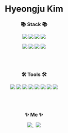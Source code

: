 <h1 align="center">Hyeongju Kim</h1>

<!--
![Anurag's GitHub stats](https://github-readme-stats.vercel.app/api?username=hyeongjukim&show_icons=true&theme=default)
-->
<h3 align="center">📚 Stack 📚</h3>
<!-- https://shields.io/category/size -->
<p align="center">
  <img src="https://img.shields.io/badge/-JAVA-brightgreen"/>
  <img src="https://img.shields.io/badge/-SPRING-brightgreen"/>
  <img src="https://img.shields.io/badge/-JAVASCRIPT-yellow"/>
  <img src="https://img.shields.io/badge/-OpenLayers-yellow"/>
</p>
<p align="center">
  <img src="https://img.shields.io/badge/-ORACLE-important"/>
  <img src="https://img.shields.io/badge/-MySQL-important"/>
  <img src="https://img.shields.io/badge/-PostgreSQL-important"/>
  <img src="https://img.shields.io/badge/-PostGIS-important"/>
</p>

<br><br>

<h3 align="center">🛠 Tools 🛠</h3>
<p align="center">
<!-- icon link https://simpleicons.org/?q=eclip -->
<img src="https://img.shields.io/badge/InjeliJ-000000?style=flat-square&logo=IntelliJ IDEA&logoColor=white"/>
<img src="https://img.shields.io/badge/DataGrip-000000?style=flat-square&logo=DataGrip&logoColor=white"/>
<img src="https://img.shields.io/badge/Eclipse IDE-2C2255?style=flat-square&logo=Eclipse IDE&logoColor=white"/>
<img src="https://img.shields.io/badge/Git-F05032?style=flat-square&logo=Git&logoColor=white"/>
<img src="https://img.shields.io/badge/GitHub-181717?style=flat-square&logo=GitHub&logoColor=white"/>  
<img src="https://img.shields.io/badge/Subversion-809CC9?style=flat-square&logo=Subversion&logoColor=white"/>
<img src="https://img.shields.io/badge/Notion-000000?style=flat-square&logo=Notion&logoColor=white"/>
<img src="https://img.shields.io/badge/postman-FF6C37?style=flat-square&logo=postman&logoColor=white"/>
</p>

<br><br>

<h3 align="center">✨ Me ✨</h3>
<p align="center">
  <a href="https://www.instagram.com/hyeong._.ju/" target='_blank'>
    <img src="https://img.shields.io/badge/Instagram-fc65f5?style=flat-square&logo=Instagram&logoColor=white&link=https://www.instagram.com/hyeong._.ju/"/>
  </a>&nbsp
  <a href="mailto:hybrid.simpler@gmail.com">
    <img src="https://img.shields.io/badge/Gmail-d14836?style=flat-square&logo=Gmail&logoColor=white&link=hybrid.simpler@gmail.com"/>
  </a>
</p>

<br>
